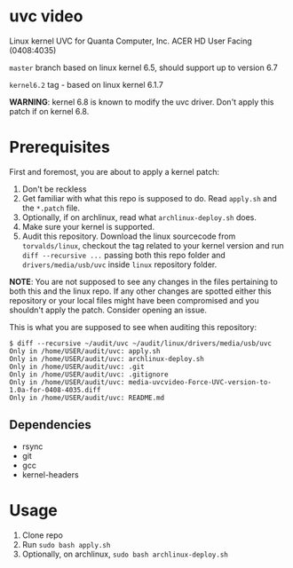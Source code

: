 # uvc video 
Linux kernel UVC for Quanta Computer, Inc. ACER HD User Facing (0408:4035)

`master` branch based on linux kernel 6.5, should support up to version 6.7

`kernel6.2` tag - based on linux kernel 6.1.7

**WARNING**: kernel 6.8 is known to modify the uvc driver. Don't apply this patch if on kernel 6.8.

# Prerequisites

First and foremost, you are about to apply a kernel patch:
1. Don't be reckless
2. Get familiar with what this repo is supposed to do. Read `apply.sh` and the `*.patch` file.
3. Optionally, if on archlinux, read what `archlinux-deploy.sh` does.
4. Make sure your kernel is supported.
5. Audit this repository. Download the linux sourcecode from `torvalds/linux`, checkout the tag
related to your kernel version and run `diff --recursive ...` passing both this repo folder and
`drivers/media/usb/uvc` inside `linux` repository folder.

**NOTE**: You are not supposed to see any changes in the files pertaining to both this and the
linux repo. If any other changes are spotted either this repository or your local files might
have been compromised and you shouldn't apply the patch. Consider opening an issue.

This is what you are supposed to see when auditing this repository:

```shell
$ diff --recursive ~/audit/uvc ~/audit/linux/drivers/media/usb/uvc
Only in /home/USER/audit/uvc: apply.sh
Only in /home/USER/audit/uvc: archlinux-deploy.sh
Only in /home/USER/audit/uvc: .git
Only in /home/USER/audit/uvc: .gitignore
Only in /home/USER/audit/uvc: media-uvcvideo-Force-UVC-version-to-1.0a-for-0408-4035.diff
Only in /home/USER/audit/uvc: README.md
```

## Dependencies

* rsync
* git
* gcc
* kernel-headers

# Usage

1. Clone repo
2. Run `sudo bash apply.sh`
3. Optionally, on archlinux, `sudo bash archlinux-deploy.sh`

